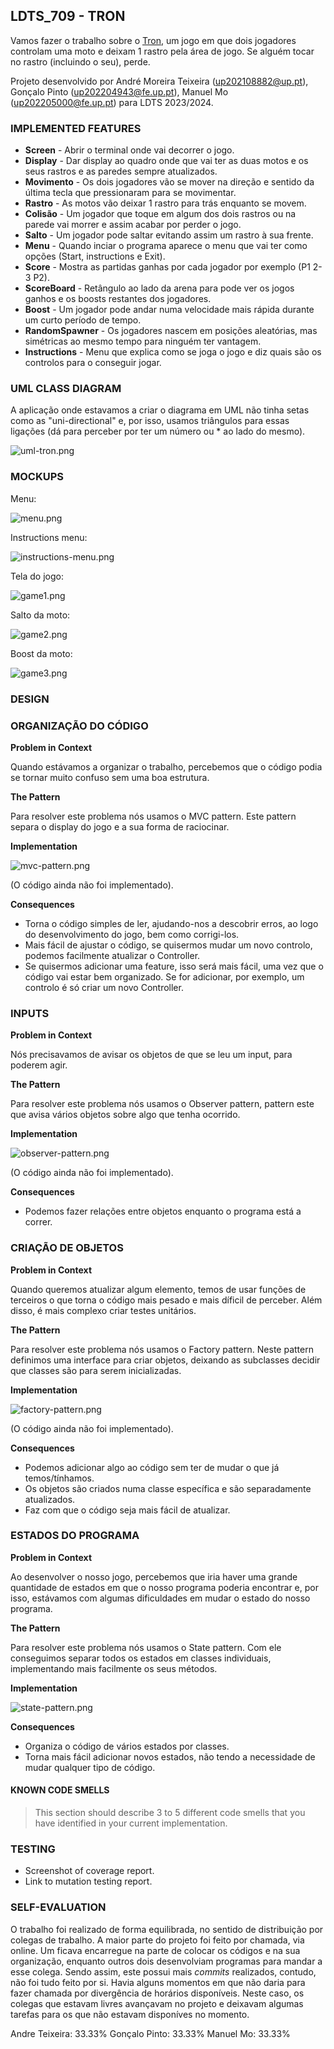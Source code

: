 ## LDTS_709 - TRON

Vamos fazer o trabalho sobre o [Tron](https://en.wikipedia.org/wiki/Tron_(video_game)), um jogo em que dois jogadores controlam uma moto e deixam 1 rastro pela área de jogo. Se alguém tocar no rastro (incluindo o seu), perde.

Projeto desenvolvido por André Moreira Teixeira (up202108882@up.pt), Gonçalo Pinto (up202204943@fe.up.pt), Manuel Mo (up202205000@fe.up.pt) para LDTS 2023/2024.

### IMPLEMENTED FEATURES

- **Screen** - Abrir o terminal onde vai decorrer o jogo.
- **Display** - Dar display ao quadro onde que vai ter as duas motos e os seus rastros e as paredes sempre atualizados.
- **Movimento** - Os dois jogadores vão se mover na direção e sentido da última tecla que pressionaram para se movimentar.
- **Rastro** - As motos vão deixar 1 rastro para trás enquanto se movem.
- **Colisão** - Um jogador que toque em algum dos dois rastros ou na parede vai morrer e assim acabar por perder o jogo.
- **Salto** - Um jogador pode saltar evitando assim um rastro à sua frente.
- **Menu** - Quando inciar o programa aparece o menu que vai ter como opções (Start, instructions e Exit).
- **Score** - Mostra as partidas ganhas por cada jogador por exemplo (P1 2-3 P2).
- **ScoreBoard** - Retângulo ao lado da arena para pode ver os jogos ganhos e os boosts restantes dos jogadores.
- **Boost** - Um jogador pode andar numa velocidade mais rápida durante um curto período de tempo.
- **RandomSpawner** - Os jogadores nascem em posições aleatórias, mas simétricas ao mesmo tempo para ninguém ter vantagem.
- **Instructions** - Menu que explica como se joga o jogo e diz quais são os controlos para o conseguir jogar.

### UML CLASS DIAGRAM

A aplicação onde estavamos a criar o diagrama em UML não tinha setas como as "uni-directional" e, por isso, usamos triângulos para essas ligações (dá para perceber por ter um número ou * ao lado do mesmo).

![uml-tron.png](Images%2Fuml-tron.png)

### MOCKUPS

Menu:

![menu.png](images%2Fmenu.png)

Instructions menu:

![instructions-menu.png](images%2Finstructions-menu.png)

Tela do jogo:

![game1.png](images%2Fgame1.png)

Salto da moto:

![game2.png](images%2Fgame2.png)

Boost da moto:

![game3.png](images%2Fgame3.png)

### DESIGN

### ORGANIZAÇÃO DO CÓDIGO

**Problem in Context**

Quando estávamos a organizar o trabalho, percebemos que o código podia se tornar muito confuso sem uma boa estrutura.

**The Pattern**

Para resolver este problema nós usamos o MVC pattern. Este pattern separa o display do jogo e a sua forma de raciocinar.

**Implementation**

![mvc-pattern.png](images%2Fmvc-pattern.png)

(O código ainda não foi implementado).

**Consequences**

- Torna o código simples de ler, ajudando-nos a descobrir erros, ao logo do desenvolvimento do jogo, bem como corrigi-los.
- Mais fácil de ajustar o código, se quisermos mudar um novo controlo, podemos facilmente atualizar o Controller.
- Se quisermos adicionar uma feature, isso será mais fácil, uma vez que o código vai estar bem organizado. Se for adicionar, por exemplo, um controlo é só criar um novo Controller.

### INPUTS

**Problem in Context**

Nós precisavamos de avisar os objetos de que se leu um input, para poderem agir.

**The Pattern**

Para resolver este problema nós usamos o Observer pattern, pattern este que avisa vários objetos sobre algo que tenha ocorrido.

**Implementation**

![observer-pattern.png](images%2Fobserver-pattern.png)

(O código ainda não foi implementado).

**Consequences**

- Podemos fazer relações entre objetos enquanto o programa está a correr.

### CRIAÇÃO DE OBJETOS

**Problem in Context**

Quando queremos atualizar algum elemento, temos de usar funções de terceiros o que torna o código mais pesado e mais díficil de perceber. Além disso, é mais complexo criar testes unitários.

**The Pattern**

Para resolver este problema nós usamos o Factory pattern. Neste pattern definimos uma interface para criar objetos, deixando as subclasses decidir que classes são para serem inicializadas.

**Implementation**

![factory-pattern.png](images%2Ffactory-pattern.png)

(O código ainda não foi implementado).

**Consequences**

- Podemos adicionar algo ao código sem ter de mudar o que já temos/tínhamos.
- Os objetos são criados numa classe específica e são separadamente atualizados.
- Faz com que o código seja mais fácil de atualizar.

### ESTADOS DO PROGRAMA

**Problem in Context**

Ao desenvolver o nosso jogo, percebemos que iria haver uma grande quantidade de estados em que o nosso programa poderia encontrar e, por isso, estávamos com algumas dificuldades em mudar o estado do nosso programa.

**The Pattern**

Para resolver este problema nós usamos o State pattern. Com ele conseguimos separar todos os estados em classes individuais, implementando mais facilmente os seus métodos.

**Implementation**

![state-pattern.png](images%2Fstate-pattern.png)


**Consequences**

- Organiza o código de vários estados por classes.
- Torna mais fácil adicionar novos estados, não tendo a necessidade de mudar qualquer tipo de código.

#### KNOWN CODE SMELLS

> This section should describe 3 to 5 different code smells that you have identified in your current implementation.

### TESTING

- Screenshot of coverage report.
- Link to mutation testing report.

### SELF-EVALUATION

O trabalho foi realizado de forma equilibrada, no sentido de distribuição por colegas de trabalho. A maior parte do projeto foi feito por chamada, via online. Um ficava encarregue na parte de colocar os códigos e na sua organização, enquanto outros dois desenvolviam programas para mandar a esse colega. Sendo assim, este possui mais _commits_ realizados, contudo, não foi tudo feito por si.
Havia alguns momentos em que não daria para fazer chamada por divergência de horários disponíveis. Neste caso, os colegas que estavam livres avançavam no projeto e deixavam algumas tarefas para os que não estavam disponíves no momento.

Andre Teixeira: 33.33%
Gonçalo Pinto: 33.33%
Manuel Mo: 33.33%